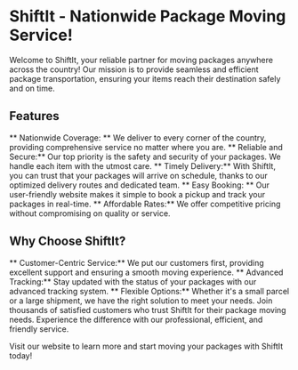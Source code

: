 # ShiftIt - Nationwide Package Moving Service!

Welcome to ShiftIt, your reliable partner for moving packages anywhere across the country! Our mission is to provide seamless and efficient package transportation, ensuring your items reach their destination safely and on time.

## Features
** Nationwide Coverage: ** We deliver to every corner of the country, providing comprehensive service no matter where you are.
** Reliable and Secure:** Our top priority is the safety and security of your packages. We handle each item with the utmost care.
** Timely Delivery:** With ShiftIt, you can trust that your packages will arrive on schedule, thanks to our optimized delivery routes and dedicated team.
** Easy Booking: ** Our user-friendly website makes it simple to book a pickup and track your packages in real-time.
** Affordable Rates:** We offer competitive pricing without compromising on quality or service.

## Why Choose ShiftIt?
** Customer-Centric Service:** We put our customers first, providing excellent support and ensuring a smooth moving experience.
** Advanced Tracking:** Stay updated with the status of your packages with our advanced tracking system.
** Flexible Options:** Whether it's a small parcel or a large shipment, we have the right solution to meet your needs.
Join thousands of satisfied customers who trust ShiftIt for their package moving needs. Experience the difference with our professional, efficient, and friendly service.

Visit our website to learn more and start moving your packages with ShiftIt today!


